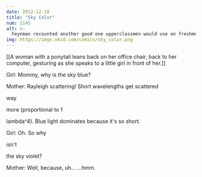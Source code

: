 ```yaml
---
date: 2012-12-10
title: "Sky Color"
num: 1145
alt: >-
  Feynman recounted another good one upperclassmen would use on freshmen physics students: When you look at words in a mirror, how come they're reversed left to right but not top to bottom? What's special about the horizontal axis?
img: https://imgs.xkcd.com/comics/sky_color.png
---
```

[[A woman with a ponytail leans back on her office chair, back to her computer, gesturing as she speaks to a little girl in front of her.]]

Girl: Mommy, why is the sky blue?

Mother: Rayleigh scattering! Short wavelengths get scattered 

way

 more (proportional to 1

lambda^4). Blue light dominates because it's so short.

Girl: Oh. So why 

isn't

 the sky violet?

Mother: Well, because, uh... ...hmm.

